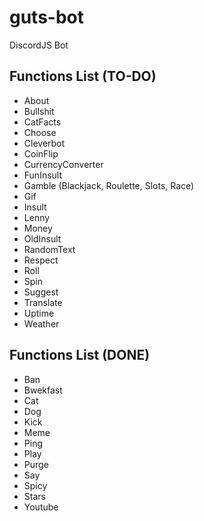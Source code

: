 # guts-bot
DiscordJS Bot

## Functions List (TO-DO)

- About
- Bullshit
- CatFacts
- Choose
- Cleverbot
- CoinFlip
- CurrencyConverter
- FunInsult
- Gamble (Blackjack, Roulette, Slots, Race)
- Gif
- Insult
- Lenny
- Money
- OldInsult
- RandomText
- Respect
- Roll
- Spin
- Suggest
- Translate
- Uptime
- Weather

## Functions List (DONE)

- Ban
- Bwekfast
- Cat
- Dog
- Kick
- Meme
- Ping
- Play
- Purge
- Say
- Spicy
- Stars
- Youtube